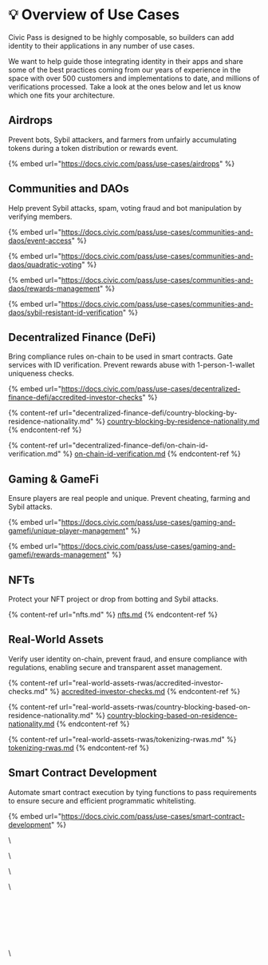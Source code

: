 # 💡 Overview of Use Cases

Civic Pass is designed to be highly composable, so builders can add identity to their applications in any number of use cases.&#x20;

We want to help guide those integrating identity in their apps and share some of the best practices coming from our years of experience in the space with over 500 customers and implementations to date, and millions of verifications processed. Take a look at the ones below and let us know which one fits your architecture.

## **Airdrops**

Prevent bots, Sybil attackers, and farmers from unfairly accumulating tokens during a token distribution or rewards event.

{% embed url="https://docs.civic.com/pass/use-cases/airdrops" %}

## **Communities and DAOs**

Help prevent Sybil attacks, spam, voting fraud and bot manipulation by verifying members.&#x20;

{% embed url="https://docs.civic.com/pass/use-cases/communities-and-daos/event-access" %}

{% embed url="https://docs.civic.com/pass/use-cases/communities-and-daos/quadratic-voting" %}

{% embed url="https://docs.civic.com/pass/use-cases/communities-and-daos/rewards-management" %}

{% embed url="https://docs.civic.com/pass/use-cases/communities-and-daos/sybil-resistant-id-verification" %}

## **Decentralized Finance (DeFi)**

Bring compliance rules on-chain to be used in smart contracts. Gate services with ID verification. Prevent rewards abuse with 1-person-1-wallet uniqueness checks.

{% embed url="https://docs.civic.com/pass/use-cases/decentralized-finance-defi/accredited-investor-checks" %}

{% content-ref url="decentralized-finance-defi/country-blocking-by-residence-nationality.md" %}
[country-blocking-by-residence-nationality.md](decentralized-finance-defi/country-blocking-by-residence-nationality.md)
{% endcontent-ref %}

{% content-ref url="decentralized-finance-defi/on-chain-id-verification.md" %}
[on-chain-id-verification.md](decentralized-finance-defi/on-chain-id-verification.md)
{% endcontent-ref %}

## **Gaming & GameFi**

Ensure players are real people and unique. Prevent cheating, farming and Sybil attacks.&#x20;

{% embed url="https://docs.civic.com/pass/use-cases/gaming-and-gamefi/unique-player-management" %}

{% embed url="https://docs.civic.com/pass/use-cases/gaming-and-gamefi/rewards-management" %}

## **NFTs**

Protect your NFT project or drop from botting and Sybil attacks.

{% content-ref url="nfts.md" %}
[nfts.md](nfts.md)
{% endcontent-ref %}

## **Real-World Assets**

Verify user identity on-chain, prevent fraud, and ensure compliance with regulations, enabling secure and transparent asset management.&#x20;

{% content-ref url="real-world-assets-rwas/accredited-investor-checks.md" %}
[accredited-investor-checks.md](real-world-assets-rwas/accredited-investor-checks.md)
{% endcontent-ref %}

{% content-ref url="real-world-assets-rwas/country-blocking-based-on-residence-nationality.md" %}
[country-blocking-based-on-residence-nationality.md](real-world-assets-rwas/country-blocking-based-on-residence-nationality.md)
{% endcontent-ref %}

{% content-ref url="real-world-assets-rwas/tokenizing-rwas.md" %}
[tokenizing-rwas.md](real-world-assets-rwas/tokenizing-rwas.md)
{% endcontent-ref %}



## **Smart Contract Development**

Automate smart contract execution by tying functions to pass requirements to ensure secure and efficient programmatic whitelisting.

{% embed url="https://docs.civic.com/pass/use-cases/smart-contract-development" %}















\




\




\




\


\
\
\
\
\
\
\
